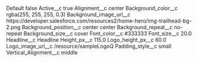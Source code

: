 <?xml version="1.0" encoding="UTF-8"?>
<CustomMetadata xmlns="http://soap.sforce.com/2006/04/metadata" xmlns:xsi="http://www.w3.org/2001/XMLSchema-instance" xmlns:xsd="http://www.w3.org/2001/XMLSchema">
    <label>Default</label>
    <protected>false</protected>
    <values>
        <field>Active__c</field>
        <value xsi:type="xsd:boolean">true</value>
    </values>
    <values>
        <field>Alignment__c</field>
        <value xsi:type="xsd:string">center</value>
    </values>
    <values>
        <field>Background_color__c</field>
        <value xsi:type="xsd:string">rgba(255, 255, 255, 0.3)</value>
    </values>
    <values>
        <field>Background_image_url__c</field>
        <value xsi:type="xsd:string">https://developer.salesforce.com/resources2/home-hero/img-trailhead-bg-2.png</value>
    </values>
    <values>
        <field>Background_position__c</field>
        <value xsi:type="xsd:string">center center</value>
    </values>
    <values>
        <field>Background_repeat__c</field>
        <value xsi:type="xsd:string">no-repeat</value>
    </values>
    <values>
        <field>Background_size__c</field>
        <value xsi:type="xsd:string">cover</value>
    </values>
    <values>
        <field>Font_color__c</field>
        <value xsi:type="xsd:string">#333333</value>
    </values>
    <values>
        <field>Font_size__c</field>
        <value xsi:type="xsd:double">20.0</value>
    </values>
    <values>
        <field>Headline__c</field>
        <value xsi:type="xsd:string">Headline</value>
    </values>
    <values>
        <field>Height_px__c</field>
        <value xsi:type="xsd:double">115.0</value>
    </values>
    <values>
        <field>Logo_height_px__c</field>
        <value xsi:type="xsd:double">60.0</value>
    </values>
    <values>
        <field>Logo_image_url__c</field>
        <value xsi:type="xsd:string">/resource/sampleLogoQ</value>
    </values>
    <values>
        <field>Padding_style__c</field>
        <value xsi:type="xsd:string">small</value>
    </values>
    <values>
        <field>Vertical_Alignment__c</field>
        <value xsi:type="xsd:string">middle</value>
    </values>
</CustomMetadata>
